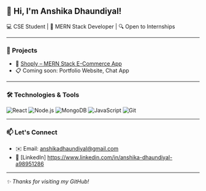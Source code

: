 ## 👋 Hi, I'm Anshika Dhaundiyal!

💻 CSE Student | 🌱 MERN Stack Developer | 🔍 Open to Internships  

---

### 🚀 Projects
- 🛒 [Shoply – MERN Stack E-Commerce App](https://github.com/AnshikaDhaundiyal/shoply)
- 📋 Coming soon: Portfolio Website, Chat App

---

### 🛠️ Technologies & Tools
![React](https://img.shields.io/badge/-React-black?style=flat-square&logo=react)
![Node.js](https://img.shields.io/badge/-Node.js-black?style=flat-square&logo=node.js)
![MongoDB](https://img.shields.io/badge/-MongoDB-black?style=flat-square&logo=mongodb)
![JavaScript](https://img.shields.io/badge/-JavaScript-black?style=flat-square&logo=javascript)
![Git](https://img.shields.io/badge/-Git-black?style=flat-square&logo=git)

---

### 📫 Let's Connect
- ✉️ Email: anshikadhaundiyal@gmail.com
- 💼 [LinkedIn] https://www.linkedin.com/in/anshika-dhaundiyal-a98951286


---

_✨ Thanks for visiting my GitHub!_
